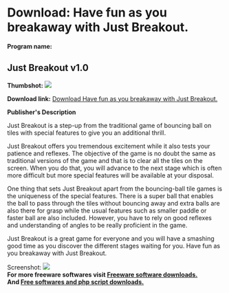 # Download: Have fun as you breakaway with Just Breakout.

**Program name:**

## Just Breakout v1.0

  
**Thumbshot:** ![](http://www.freewarefiles.com/screenshot/justbreakout_screen_md.jpg)   
  
**Download link:** [Download Have fun as you breakaway with Just Breakout.](http://freesoftwares.boysofts.com/Just-Breakout-V_program_25432.html)  
  


**Publisher's Description**  
  


Just Breakout is a step-up from the traditional game of bouncing ball on tiles with special features to give you an additional thrill. 

Just Breakout offers you tremendous excitement while it also tests your patience and reflexes. The objective of the game is no doubt the same as traditional versions of the game and that is to clear all the tiles on the screen. When you do that, you will advance to the next stage which is often more difficult but more special features will be available at your disposal. 

One thing that sets Just Breakout apart from the bouncing-ball tile games is the uniqueness of the special features. There is a super ball that enables the ball to pass through the tiles without bouncing away and extra balls are also there for grasp while the usual features such as smaller paddle or faster ball are also included. However, you have to rely on good reflexes and understanding of angles to be really proficient in the game. 

Just Breakout is a great game for everyone and you will have a smashing good time as you discover the different stages waiting for you. Have fun as you breakaway with Just Breakout. 

  
  
Screenshot: ![](http://www.freewarefiles.com/screenshot/justbreakout_screen.jpg)   
**For more freeware softwares visit [Freeware software downloads.](http://freesoftwares.boysofts.com/)**   
**And [Free softwares and php script downloads.](http://www.boysofts.com/)**
